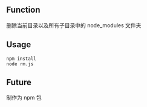 ## Function
删除当前目录以及所有子目录中的 node_modules 文件夹

## Usage
```
npm install
node rm.js
```

## Future
制作为 npm 包